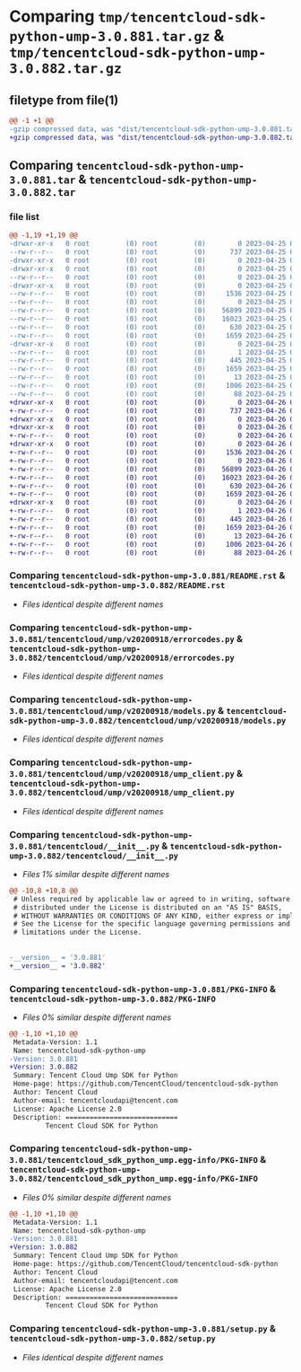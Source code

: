# Comparing `tmp/tencentcloud-sdk-python-ump-3.0.881.tar.gz` & `tmp/tencentcloud-sdk-python-ump-3.0.882.tar.gz`

## filetype from file(1)

```diff
@@ -1 +1 @@
-gzip compressed data, was "dist/tencentcloud-sdk-python-ump-3.0.881.tar", last modified: Tue Apr 25 01:00:32 2023, max compression
+gzip compressed data, was "dist/tencentcloud-sdk-python-ump-3.0.882.tar", last modified: Wed Apr 26 03:59:24 2023, max compression
```

## Comparing `tencentcloud-sdk-python-ump-3.0.881.tar` & `tencentcloud-sdk-python-ump-3.0.882.tar`

### file list

```diff
@@ -1,19 +1,19 @@
-drwxr-xr-x   0 root         (0) root         (0)        0 2023-04-25 01:00:32.000000 tencentcloud-sdk-python-ump-3.0.881/
--rw-r--r--   0 root         (0) root         (0)      737 2023-04-25 01:00:32.000000 tencentcloud-sdk-python-ump-3.0.881/README.rst
-drwxr-xr-x   0 root         (0) root         (0)        0 2023-04-25 01:00:32.000000 tencentcloud-sdk-python-ump-3.0.881/tencentcloud/
-drwxr-xr-x   0 root         (0) root         (0)        0 2023-04-25 01:00:32.000000 tencentcloud-sdk-python-ump-3.0.881/tencentcloud/ump/
--rw-r--r--   0 root         (0) root         (0)        0 2023-04-25 01:00:32.000000 tencentcloud-sdk-python-ump-3.0.881/tencentcloud/ump/__init__.py
-drwxr-xr-x   0 root         (0) root         (0)        0 2023-04-25 01:00:32.000000 tencentcloud-sdk-python-ump-3.0.881/tencentcloud/ump/v20200918/
--rw-r--r--   0 root         (0) root         (0)     1536 2023-04-25 01:00:32.000000 tencentcloud-sdk-python-ump-3.0.881/tencentcloud/ump/v20200918/errorcodes.py
--rw-r--r--   0 root         (0) root         (0)        0 2023-04-25 01:00:32.000000 tencentcloud-sdk-python-ump-3.0.881/tencentcloud/ump/v20200918/__init__.py
--rw-r--r--   0 root         (0) root         (0)    56899 2023-04-25 01:00:32.000000 tencentcloud-sdk-python-ump-3.0.881/tencentcloud/ump/v20200918/models.py
--rw-r--r--   0 root         (0) root         (0)    16023 2023-04-25 01:00:32.000000 tencentcloud-sdk-python-ump-3.0.881/tencentcloud/ump/v20200918/ump_client.py
--rw-r--r--   0 root         (0) root         (0)      630 2023-04-25 01:00:32.000000 tencentcloud-sdk-python-ump-3.0.881/tencentcloud/__init__.py
--rw-r--r--   0 root         (0) root         (0)     1659 2023-04-25 01:00:32.000000 tencentcloud-sdk-python-ump-3.0.881/PKG-INFO
-drwxr-xr-x   0 root         (0) root         (0)        0 2023-04-25 01:00:32.000000 tencentcloud-sdk-python-ump-3.0.881/tencentcloud_sdk_python_ump.egg-info/
--rw-r--r--   0 root         (0) root         (0)        1 2023-04-25 01:00:32.000000 tencentcloud-sdk-python-ump-3.0.881/tencentcloud_sdk_python_ump.egg-info/dependency_links.txt
--rw-r--r--   0 root         (0) root         (0)      445 2023-04-25 01:00:32.000000 tencentcloud-sdk-python-ump-3.0.881/tencentcloud_sdk_python_ump.egg-info/SOURCES.txt
--rw-r--r--   0 root         (0) root         (0)     1659 2023-04-25 01:00:32.000000 tencentcloud-sdk-python-ump-3.0.881/tencentcloud_sdk_python_ump.egg-info/PKG-INFO
--rw-r--r--   0 root         (0) root         (0)       13 2023-04-25 01:00:32.000000 tencentcloud-sdk-python-ump-3.0.881/tencentcloud_sdk_python_ump.egg-info/top_level.txt
--rw-r--r--   0 root         (0) root         (0)     1006 2023-04-25 01:00:32.000000 tencentcloud-sdk-python-ump-3.0.881/setup.py
--rw-r--r--   0 root         (0) root         (0)       88 2023-04-25 01:00:32.000000 tencentcloud-sdk-python-ump-3.0.881/setup.cfg
+drwxr-xr-x   0 root         (0) root         (0)        0 2023-04-26 03:59:24.000000 tencentcloud-sdk-python-ump-3.0.882/
+-rw-r--r--   0 root         (0) root         (0)      737 2023-04-26 03:59:24.000000 tencentcloud-sdk-python-ump-3.0.882/README.rst
+drwxr-xr-x   0 root         (0) root         (0)        0 2023-04-26 03:59:24.000000 tencentcloud-sdk-python-ump-3.0.882/tencentcloud/
+drwxr-xr-x   0 root         (0) root         (0)        0 2023-04-26 03:59:24.000000 tencentcloud-sdk-python-ump-3.0.882/tencentcloud/ump/
+-rw-r--r--   0 root         (0) root         (0)        0 2023-04-26 03:59:24.000000 tencentcloud-sdk-python-ump-3.0.882/tencentcloud/ump/__init__.py
+drwxr-xr-x   0 root         (0) root         (0)        0 2023-04-26 03:59:24.000000 tencentcloud-sdk-python-ump-3.0.882/tencentcloud/ump/v20200918/
+-rw-r--r--   0 root         (0) root         (0)     1536 2023-04-26 03:59:24.000000 tencentcloud-sdk-python-ump-3.0.882/tencentcloud/ump/v20200918/errorcodes.py
+-rw-r--r--   0 root         (0) root         (0)        0 2023-04-26 03:59:24.000000 tencentcloud-sdk-python-ump-3.0.882/tencentcloud/ump/v20200918/__init__.py
+-rw-r--r--   0 root         (0) root         (0)    56899 2023-04-26 03:59:24.000000 tencentcloud-sdk-python-ump-3.0.882/tencentcloud/ump/v20200918/models.py
+-rw-r--r--   0 root         (0) root         (0)    16023 2023-04-26 03:59:24.000000 tencentcloud-sdk-python-ump-3.0.882/tencentcloud/ump/v20200918/ump_client.py
+-rw-r--r--   0 root         (0) root         (0)      630 2023-04-26 03:59:24.000000 tencentcloud-sdk-python-ump-3.0.882/tencentcloud/__init__.py
+-rw-r--r--   0 root         (0) root         (0)     1659 2023-04-26 03:59:24.000000 tencentcloud-sdk-python-ump-3.0.882/PKG-INFO
+drwxr-xr-x   0 root         (0) root         (0)        0 2023-04-26 03:59:24.000000 tencentcloud-sdk-python-ump-3.0.882/tencentcloud_sdk_python_ump.egg-info/
+-rw-r--r--   0 root         (0) root         (0)        1 2023-04-26 03:59:24.000000 tencentcloud-sdk-python-ump-3.0.882/tencentcloud_sdk_python_ump.egg-info/dependency_links.txt
+-rw-r--r--   0 root         (0) root         (0)      445 2023-04-26 03:59:24.000000 tencentcloud-sdk-python-ump-3.0.882/tencentcloud_sdk_python_ump.egg-info/SOURCES.txt
+-rw-r--r--   0 root         (0) root         (0)     1659 2023-04-26 03:59:24.000000 tencentcloud-sdk-python-ump-3.0.882/tencentcloud_sdk_python_ump.egg-info/PKG-INFO
+-rw-r--r--   0 root         (0) root         (0)       13 2023-04-26 03:59:24.000000 tencentcloud-sdk-python-ump-3.0.882/tencentcloud_sdk_python_ump.egg-info/top_level.txt
+-rw-r--r--   0 root         (0) root         (0)     1006 2023-04-26 03:59:24.000000 tencentcloud-sdk-python-ump-3.0.882/setup.py
+-rw-r--r--   0 root         (0) root         (0)       88 2023-04-26 03:59:24.000000 tencentcloud-sdk-python-ump-3.0.882/setup.cfg
```

### Comparing `tencentcloud-sdk-python-ump-3.0.881/README.rst` & `tencentcloud-sdk-python-ump-3.0.882/README.rst`

 * *Files identical despite different names*

### Comparing `tencentcloud-sdk-python-ump-3.0.881/tencentcloud/ump/v20200918/errorcodes.py` & `tencentcloud-sdk-python-ump-3.0.882/tencentcloud/ump/v20200918/errorcodes.py`

 * *Files identical despite different names*

### Comparing `tencentcloud-sdk-python-ump-3.0.881/tencentcloud/ump/v20200918/models.py` & `tencentcloud-sdk-python-ump-3.0.882/tencentcloud/ump/v20200918/models.py`

 * *Files identical despite different names*

### Comparing `tencentcloud-sdk-python-ump-3.0.881/tencentcloud/ump/v20200918/ump_client.py` & `tencentcloud-sdk-python-ump-3.0.882/tencentcloud/ump/v20200918/ump_client.py`

 * *Files identical despite different names*

### Comparing `tencentcloud-sdk-python-ump-3.0.881/tencentcloud/__init__.py` & `tencentcloud-sdk-python-ump-3.0.882/tencentcloud/__init__.py`

 * *Files 1% similar despite different names*

```diff
@@ -10,8 +10,8 @@
 # Unless required by applicable law or agreed to in writing, software
 # distributed under the License is distributed on an "AS IS" BASIS,
 # WITHOUT WARRANTIES OR CONDITIONS OF ANY KIND, either express or implied.
 # See the License for the specific language governing permissions and
 # limitations under the License.
 
 
-__version__ = '3.0.881'
+__version__ = '3.0.882'
```

### Comparing `tencentcloud-sdk-python-ump-3.0.881/PKG-INFO` & `tencentcloud-sdk-python-ump-3.0.882/PKG-INFO`

 * *Files 0% similar despite different names*

```diff
@@ -1,10 +1,10 @@
 Metadata-Version: 1.1
 Name: tencentcloud-sdk-python-ump
-Version: 3.0.881
+Version: 3.0.882
 Summary: Tencent Cloud Ump SDK for Python
 Home-page: https://github.com/TencentCloud/tencentcloud-sdk-python
 Author: Tencent Cloud
 Author-email: tencentcloudapi@tencent.com
 License: Apache License 2.0
 Description: ============================
         Tencent Cloud SDK for Python
```

### Comparing `tencentcloud-sdk-python-ump-3.0.881/tencentcloud_sdk_python_ump.egg-info/PKG-INFO` & `tencentcloud-sdk-python-ump-3.0.882/tencentcloud_sdk_python_ump.egg-info/PKG-INFO`

 * *Files 0% similar despite different names*

```diff
@@ -1,10 +1,10 @@
 Metadata-Version: 1.1
 Name: tencentcloud-sdk-python-ump
-Version: 3.0.881
+Version: 3.0.882
 Summary: Tencent Cloud Ump SDK for Python
 Home-page: https://github.com/TencentCloud/tencentcloud-sdk-python
 Author: Tencent Cloud
 Author-email: tencentcloudapi@tencent.com
 License: Apache License 2.0
 Description: ============================
         Tencent Cloud SDK for Python
```

### Comparing `tencentcloud-sdk-python-ump-3.0.881/setup.py` & `tencentcloud-sdk-python-ump-3.0.882/setup.py`

 * *Files identical despite different names*

